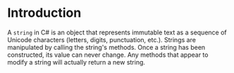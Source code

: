 # Introduction

A `string` in C# is an object that represents immutable text as a sequence of Unicode characters (letters, digits, punctuation, etc.). Strings are manipulated by calling the string's methods. Once a string has been constructed, its value can never change. Any methods that appear to modify a string will actually return a new string.
